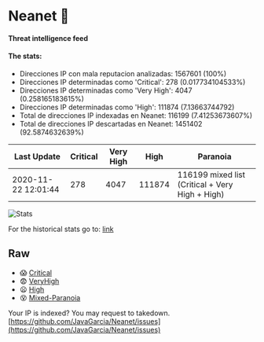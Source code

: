 # Neanet :hocho:
#### Threat intelligence feed
#### The stats:

- Direcciones IP con mala reputacion analizadas: 1567601 (100%)
- Direcciones IP determinadas como 'Critical':  278 (0.017734104533%)
- Direcciones IP determinadas como 'Very High':  4047 (0.258165183615%)
- Direcciones IP determinadas como 'High':  111874 (7.13663744792)
- Total de direcciones IP indexadas en Neanet:  116199 (7.41253673607%)
- Total de direcciones IP descartadas en Neanet:  1451402 (92.5874632639%)

| Last Update | Critical | Very High | High | Paranoia |
| --- | --- | --- | --- | --- |
| 2020-11-22 12:01:44 | 278 | 4047 | 111874 | 116199 mixed list (Critical + Very High + High)|

![Stats](https://docs.google.com/spreadsheets/d/e/2PACX-1vSnaNMIXVabIpDJjufMlzH7poXnshF3mgd8Is1g9ytUEzVsP5my4Trn8f-xkoLLQ38xpL3HtmUexLo6/pubchart?oid=501124687&format=image)

For the historical stats go to: [link](/stats.csv)
## Raw
- :scream: [Critical](https://raw.githubusercontent.com/JavaGarcia/Neanet/master/blacklists/neanet_critical.txt)
- :fearful: [VeryHigh](https://raw.githubusercontent.com/JavaGarcia/Neanet/master/blacklists/neanet_veryHigh.txtt)
- :frowning: [High](https://raw.githubusercontent.com/JavaGarcia/Neanet/master/blacklists/neanet_high.txt)
- :dizzy_face: [Mixed-Paranoia](https://raw.githubusercontent.com/JavaGarcia/Neanet/master/blacklists/neanet_all.txt)


Your IP is indexed? You may request to takedown. [https://github.com/JavaGarcia/Neanet/issues](https://github.com/JavaGarcia/Neanet/issues)























































































































































































































































































































































































































































































































































































































































































































































































































































































































































































































































































































































































































































































































































































































































































































































































































































































































































































































































































































































































































































































































































































































































































































































































































